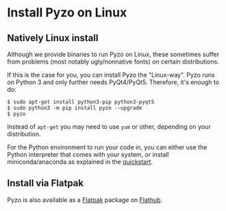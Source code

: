 # Install Pyzo on Linux

## Natively Linux install

Although we provide binaries to run Pyzo on Linux, these sometimes suffer from
problems (most notably ugly/nonnative fonts) on certain distributions.

If this is the case for you, you can install Pyzo the "Linux-way". Pyzo runs
on Python 3 and only further needs PyQt4/PyQt5. Therefore, it's enough to do:
    
```
$ sudo apt-get install python3-pip python3-pyqt5
$ sudo python3 -m pip install pyzo --upgrade
$ pyzo
```

Instead of ``apt-get`` you may need to use ``yum`` or other, depending on your
distribution.

For the Python environment to run your code in, you can either use the Python
interpreter that comes with your system, or install miniconda/anaconda
as explained in the [quickstart](start).


## Install via Flatpak

Pyzo is also available as a [Flatpak](https://flatpak.org) package on
[Flathub](https://flathub.org/apps/details/org.pyzo.pyzo).
